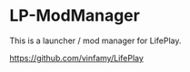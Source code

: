 # LP-ModManager

This is a launcher / mod manager for LifePlay.

https://github.com/vinfamy/LifePlay
